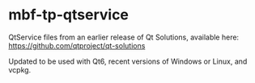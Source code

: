 # mbf-tp-qtservice

QtService files from an earlier release of Qt Solutions, available here: https://github.com/qtproject/qt-solutions

Updated to be used with Qt6, recent versions of Windows or Linux, and vcpkg.